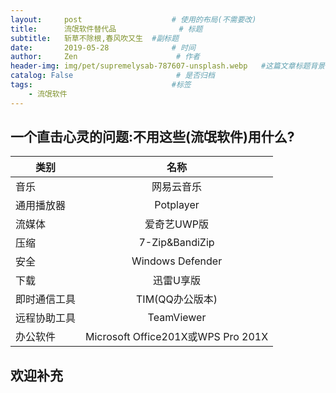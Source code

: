 ```yaml
---
layout:     post                    # 使用的布局(不需要改)
title:      流氓软件替代品              # 标题
subtitle:   斩草不除根,春风吹又生  #副标题
date:       2019-05-28              # 时间
author:     Zen                      # 作者
header-img: img/pet/supremelysab-787607-unsplash.webp   #这篇文章标题背景图片
catalog: False                       # 是否归档
tags:                               #标签
    - 流氓软件
---
```

## 一个直击心灵的问题:不用这些(流氓软件)用什么?

类别|名称
---|:--:
音乐|网易云音乐
通用播放器|Potplayer
流媒体|爱奇艺UWP版
压缩|7-Zip&BandiZip
安全|Windows Defender
下载|迅雷U享版
即时通信工具|TIM(QQ办公版本)
远程协助工具|TeamViewer
办公软件|Microsoft Office201X或WPS Pro 201X

## 欢迎补充
